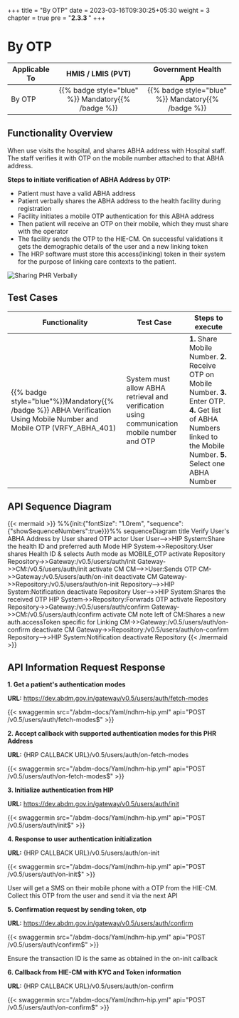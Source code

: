 +++
title = "By OTP"
date = 2023-03-16T09:30:25+05:30
weight = 3
chapter = true
pre = "<b>2.3.3 </b>"
+++

# By OTP

|  Applicable To                             |   HMIS / LMIS (PVT)  |   Government Health App  |    
|-------------------------------|:----------------------:|:--------------------:|
|   By OTP                      |  {{% badge style="blue" %}} Mandatory{{% /badge %}}       |  {{% badge style="blue" %}} Mandatory{{% /badge %}}        |  

## Functionality Overview

When use visits the hospital, and shares ABHA address with Hospital staff. The staff verifies it with OTP on the mobile number attached to that ABHA address.

**Steps to initiate verification of ABHA Address by OTP:**
- Patient must have a valid ABHA address
- Patient verbally shares the ABHA address to the health facility during registration
- Facility initiates a mobile OTP authentication for this ABHA address
- Then patient will receive an OTP on their mobile, which they must share with the operator 
- The facility sends the OTP to the HIE-CM. On successful validations it gets the demographic details of the user and a new linking token 
- The HRP software must store this access(linking) token in their system for the purpose of linking care contexts to the patient.

![Sharing PHR Verbally](/abdm-docs/img/share_phr_verbally.PNG)

## Test Cases

Functionality|Test Case|Steps to execute|
| ----- | ----- | ----- |
{{% badge style="blue"%}}Mandatory{{% /badge %}} ABHA Verification Using Mobile Number and Mobile OTP (VRFY_ABHA_401)|System must allow ABHA retrieval and verification using communication mobile number and OTP|**1.** Share Mobile Number. **2.** Receive OTP on Mobile Number. **3.** Enter OTP. **4.** Get list of ABHA Numbers linked to the Mobile Number. **5.** Select one ABHA Number|


## API Sequence Diagram

{{< mermaid >}}
%%{init:{"fontSize": "1.0rem", "sequence":{"showSequenceNumbers":true}}}%%
sequenceDiagram
title Verify User's ABHA Address by User shared OTP
actor User
User-->>HIP System:Share the health ID and preferred auth Mode
HIP System->>Repository:User shares Health ID & selects Auth mode as MOBILE_OTP
activate Repository
Repository->>Gateway:/v0.5/users/auth/init
Gateway->>CM:/v0.5/users/auth/init
activate CM
CM-->>User:Sends OTP
CM->>Gateway:/v0.5/users/auth/on-init
deactivate CM
Gateway->>Repository:/v0.5/users/auth/on-init
Repository-->>HIP System:Notification
deactivate Repository
User-->>HIP System:Shares the received OTP
HIP System->>Repository:Forwrads OTP
activate Repository
Repository->>Gateway:/v0.5/users/auth/confirm
Gateway->>CM:/v0.5/users/auth/confirm
activate CM
note left of CM:Shares a new auth.accessToken specific for Linking
CM->>Gateway:/v0.5/users/auth/on-confirm
deactivate CM
Gateway->>Repository:/v0.5/users/auth/on-confirm
Repository-->>HIP System:Notification
deactivate Repository
{{< /mermaid >}}


## API Information Request Response 


**1. Get a patient's authentication modes**

**URL:** https://dev.abdm.gov.in/gateway/v0.5/users/auth/fetch-modes

{{< swaggermin src="/abdm-docs/Yaml/ndhm-hip.yml" api="POST /v0.5/users/auth/fetch-modes$" >}}

**2. Accept callback with supported authentication modes for this PHR Address**

**URL:** {HRP CALLBACK URL}/v0.5/users/auth/on-fetch-modes

{{< swaggermin src="/abdm-docs/Yaml/ndhm-hip.yml" api="POST /v0.5/users/auth/on-fetch-modes$" >}}

**3. Initialize authentication from HIP**

**URL:** https://dev.abdm.gov.in/gateway/v0.5/users/auth/init

{{< swaggermin src="/abdm-docs/Yaml/ndhm-hip.yml" api="POST /v0.5/users/auth/init$" >}}


**4. Response to user authentication initialization**

**URL:** {HRP CALLBACK URL}/v0.5/users/auth/on-init

{{< swaggermin src="/abdm-docs/Yaml/ndhm-hip.yml" api="POST /v0.5/users/auth/on-init$" >}}

User will get a SMS on their mobile phone with a OTP from the HIE-CM. Collect this OTP from the user and send it via the next API

**5. Confirmation request by sending token, otp**

**URL:** https://dev.abdm.gov.in/gateway/v0.5/users/auth/confirm

{{< swaggermin src="/abdm-docs/Yaml/ndhm-hip.yml" api="POST /v0.5/users/auth/confirm$" >}}

Ensure the transaction ID is the same as obtained in the on-init callback

**6. Callback from HIE-CM with KYC and Token information**

**URL:** {HRP CALLBACK URL}/v0.5/users/auth/on-confirm

{{< swaggermin src="/abdm-docs/Yaml/ndhm-hip.yml" api="POST /v0.5/users/auth/on-confirm$" >}}


